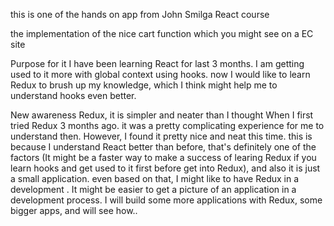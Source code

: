 this is one of the hands on app from John Smilga React course

the implementation of the nice cart function which you might see on a EC site

Purpose for it
I have been learning React for last 3 months. I am getting used to it more with global context using hooks. now I would like to learn Redux to brush up my knowledge, which I think might help me to understand hooks even better.

New awareness
Redux, it is simpler and neater than I thought When I first tried Redux 3 months ago. it was a pretty complicating experience for me to understand then. However, I found it pretty nice and neat this time. this is because I understand React better than before, that's definitely one of the factors (It might be a faster way to make a success of learing Redux if you learn hooks and get used to it first before get into Redux), and also it is just a small application. even based on that, I might like to have Redux in a development . It might be easier to get a picture of an application in a development process. I will build some more applications with Redux, some bigger apps, and will see how..